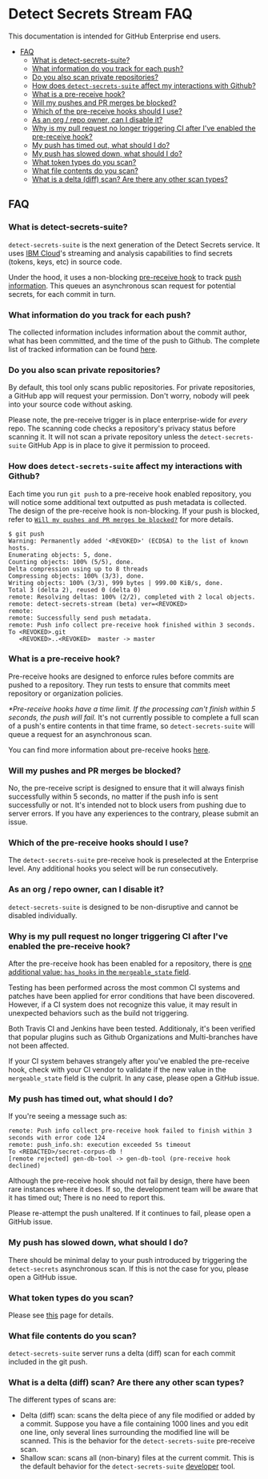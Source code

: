 # Detect Secrets Stream FAQ

This documentation is intended for GitHub Enterprise end users.

<!-- START doctoc generated TOC please keep comment here to allow auto update -->
<!-- DON'T EDIT THIS SECTION, INSTEAD RE-RUN doctoc TO UPDATE -->

- [FAQ](#faq)
  - [What is detect-secrets-suite?](#what-is-detect-secrets-suite)
  - [What information do you track for each push?](#what-information-do-you-track-for-each-push)
  - [Do you also scan private repositories?](#do-you-also-scan-private-repositories)
  - [How does `detect-secrets-suite` affect my interactions with Github?](#how-does-detect-secrets-suite-affect-my-interactions-with-github)
  - [What is a pre-receive hook?](#what-is-a-pre-receive-hook)
  - [Will my pushes and PR merges be blocked?](#will-my-pushes-and-pr-merges-be-blocked)
  - [Which of the pre-receive hooks should I use?](#which-of-the-pre-receive-hooks-should-i-use)
  - [As an org / repo owner, can I disable it?](#as-an-org--repo-owner-can-i-disable-it)
  - [Why is my pull request no longer triggering CI after I've enabled the pre-receive hook?](#why-is-my-pull-request-no-longer-triggering-ci-after-ive-enabled-the-pre-receive-hook)
  - [My push has timed out, what should I do?](#my-push-has-timed-out-what-should-i-do)
  - [My push has slowed down, what should I do?](#my-push-has-slowed-down-what-should-i-do)
  - [What token types do you scan?](#what-token-types-do-you-scan)
  - [What file contents do you scan?](#what-file-contents-do-you-scan)
  - [What is a delta (diff) scan? Are there any other scan types?](#what-is-a-delta-diff-scan-are-there-any-other-scan-types)

<!-- END doctoc generated TOC please keep comment here to allow auto update -->

## FAQ

### What is detect-secrets-suite?

`detect-secrets-suite` is the next generation of the Detect Secrets service. It uses [IBM Cloud](http://cloud.ibm.com)'s streaming and analysis capabilities to find secrets (tokens, keys, etc) in source code.

Under the hood, it uses a non-blocking [pre-receive hook](#what-is-a-pre-receive-hook) to track [push information](#what-information-do-you-track-for-each-push). This queues an asynchronous scan request for potential secrets, for each commit in turn.

### What information do you track for each push?

The collected information includes information about the commit author, what has been committed, and the time of the push to Github. The complete list of tracked information can be found [here](https://help.github.com/en/enterprise/2.16/admin/developer-workflow/creating-a-pre-receive-hook-script#writing-a-pre-receive-hook-script).

### Do you also scan private repositories?

By default, this tool only scans public repositories. For private repositories, a GitHub app will request your permission. Don't worry, nobody will peek into your source code without asking.

Please note, the pre-receive trigger is in place enterprise-wide for _every_ repo. The scanning code checks a repository's privacy status before scanning it. It will not scan a private repository unless the `detect-secrets-suite` GitHub App is in place to give it permission to proceed.

### How does `detect-secrets-suite` affect my interactions with Github?

Each time you run `git push` to a pre-receive hook enabled repository, you will notice some additional text outputted as push metadata is collected. The design of the pre-receive hook is non-blocking. If your push is blocked, refer to [`Will my pushes and PR merges be blocked?`](#will-my-pushes-and-pr-merges-be-blocked) for more details.

```shell
$ git push
Warning: Permanently added '<REVOKED>' (ECDSA) to the list of known hosts.
Enumerating objects: 5, done.
Counting objects: 100% (5/5), done.
Delta compression using up to 8 threads
Compressing objects: 100% (3/3), done.
Writing objects: 100% (3/3), 999 bytes | 999.00 KiB/s, done.
Total 3 (delta 2), reused 0 (delta 0)
remote: Resolving deltas: 100% (2/2), completed with 2 local objects.
remote: detect-secrets-stream (beta) ver=<REVOKED>
remote:
remote: Successfully send push metadata.
remote: Push info collect pre-receive hook finished within 3 seconds.
To <REVOKED>.git
   <REVOKED>..<REVOKED>  master -> master
```

### What is a pre-receive hook?

Pre-receive hooks are designed to enforce rules before commits are pushed to a repository. They run tests to ensure that commits meet repository or organization policies.

_\*Pre-receive hooks have a time limit. If the processing can't finish within 5 seconds, the push will fail._ It's not currently possible to complete a full scan of a push's entire contents in that time frame, so `detect-secrets-suite` will queue a request for an asynchronous scan.

You can find more information about pre-receive hooks [here](https://help.github.com/en/enterprise/2.16/admin/developer-workflow/about-pre-receive-hooks).

### Will my pushes and PR merges be blocked?

No, the pre-receive script is designed to ensure that it will always finish successfully within 5 seconds, no matter if the push info is sent successfully or not. It's intended not to block users from pushing due to server errors. If you have any experiences to the contrary, please submit an issue.

### Which of the pre-receive hooks should I use?

The `detect-secrets-suite` pre-receive hook is preselected at the Enterprise level. Any additional hooks you select will be run consecutively.

### As an org / repo owner, can I disable it?

`detect-secrets-suite` is designed to be non-disruptive and cannot be disabled individually.

### Why is my pull request no longer triggering CI after I've enabled the pre-receive hook?

After the pre-receive hook has been enabled for a repository, there is [one additional value: `has_hooks` in the `mergeable_state` field](https://developer.github.com/v4/enum/mergestatestatus/).

Testing has been performed across the most common CI systems and patches have been applied for error conditions that have been discovered. However, if a CI system does not recognize this value, it may result in unexpected behaviors such as the build not triggering.

Both Travis CI and Jenkins have been tested. Additionaly, it's been verified that popular plugins such as Github Organizations and Multi-branches have not been affected.

If your CI system behaves strangely after you've enabled the pre-receive hook, check with your CI vendor to validate if the new value in the `mergeable_state` field is the culprit. In any case, please open a GitHub issue.

### My push has timed out, what should I do?

If you're seeing a message such as:

```shell
remote: Push info collect pre-receive hook failed to finish within 3 seconds with error code 124
remote: push_info.sh: execution exceeded 5s timeout
To <REDACTED>/secret-corpus-db !
[remote rejected] gen-db-tool -> gen-db-tool (pre-receive hook declined)
```

Although the pre-receive hook should not fail by design, there have been rare instances where it does. If so, the development team will be aware that it has timed out; There is no need to report this.

Please re-attempt the push unaltered. If it continues to fail, please open a GitHub issue.

### My push has slowed down, what should I do?

There should be minimal delay to your push introduced by triggering the `detect-secrets` asynchronous scan. If this is not the case for you, please open a GitHub issue.
### What token types do you scan?

Please see [this](https://github.com/IBM/detect-secrets/blob/master/docs/developer-tool-faq.md) page for details.

### What file contents do you scan?

`detect-secrets-suite` server runs a delta (diff) scan for each commit included in the git push.

### What is a delta (diff) scan? Are there any other scan types?

The different types of scans are:

- Delta (diff) scan: scans the delta piece of any file modified or added by a commit. Suppose you have a file containing 1000 lines and you edit one line, only several lines surrounding the modified line will be scanned. This is the behavior for the `detect-secrets-suite` pre-receive scan.
- Shallow scan: scans all (non-binary) files at the current commit. This is the default behavior for the `detect-secrets-suite` [developer](https://github.com/IBM/detect-secrets) tool.
